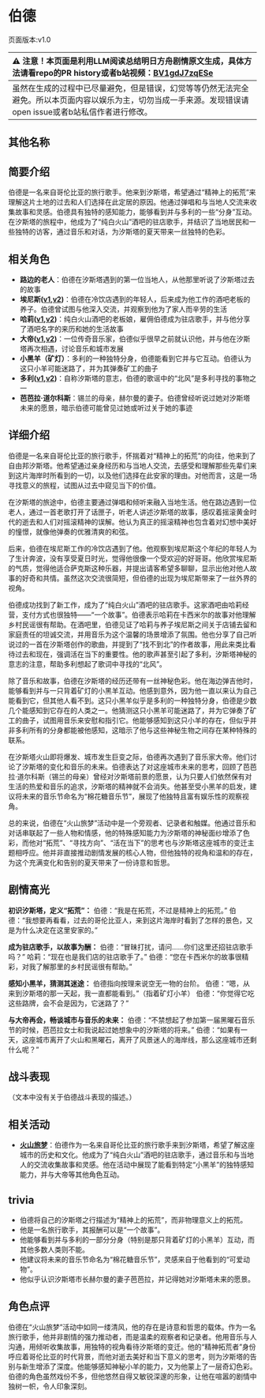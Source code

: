 # 伯德
页面版本:v1.0
 

| :warning: 注意！本页面是利用LLM阅读总结明日方舟剧情原文生成，具体方法请看repo的PR history或者b站视频：[BV1gdJ7zqESe](https://www.bilibili.com/video/BV1gdJ7zqESe/)         |
|:----------------------------|
| 虽然在生成的过程中已尽量避免，但是错误，幻觉等等仍然无法完全避免。所以本页面内容以娱乐为主，切勿当成一手来源。发现错误请open issue或者b站私信作者进行修改。|



## 其他名称

## 简要介绍
伯德是一名来自哥伦比亚的旅行歌手。他来到汐斯塔，希望通过“精神上的拓荒”来理解这片土地的过去和人们选择在此定居的原因。他通过弹唱和与当地人交流来收集故事和灵感。伯德具有独特的感知能力，能够看到并与多利的一些“分身”互动。在汐斯塔的旅程中，他成为了“纯白火山”酒吧的驻店歌手，并结识了当地居民和一些独特的访客，通过音乐和对话，为汐斯塔的夏天带来一丝独特的色彩。
## 相关角色
-   **路边的老人**：伯德在汐斯塔遇到的第一位当地人，从他那里听说了汐斯塔过去的故事
-   **埃尼斯([v1](extended_char_ai_ni_si.md),[v2](../char_v3/extended_char_ai_ni_si.md))**：伯德在冷饮店遇到的年轻人，后来成为他工作的酒吧老板的养子。伯德曾试图与他深入交流，并观察到他为了家人而辛劳的生活
-   **哈莉([v1](extended_char_ha_li.md),[v2](../char_v3/extended_char_ha_li.md))**：纯白火山酒吧的老板娘，雇佣伯德成为驻店歌手，并与他分享了酒吧名字的来历和她的生活故事
-   **大帝([v1](extended_char_da_di.md),[v2](../char_v3/extended_char_da_di.md))**：一位传奇音乐家，伯德似乎很早之前就认识他，并与他在汐斯塔再次相遇，讨论音乐和城市发展
-   **小黑羊（矿灯）**：多利的一种独特分身，伯德能看到它并与它互动。伯德认为这只小羊可能迷路了，并为其弹奏矿工的曲子
-   **多利([v1](extended_char_duo_li.md),[v2](../char_v3/extended_char_duo_li.md))**：自称汐斯塔的意志，伯德的歌谣中的“北风”是多利寻找的事物之一
-   **芭芭拉·道尔科斯**：锡兰的母亲，赫尔曼的妻子。伯德曾经听说过她对汐斯塔未来的愿景，暗示伯德可能曾见过她或听过关于她的事迹
## 详细介绍
伯德是一名来自哥伦比亚的旅行歌手，怀揣着对“精神上的拓荒”的向往，他来到了自由邦汐斯塔。他希望通过亲身经历和与当地人交流，去感受和理解那些先辈们来到这片海岸时所看到的一切，以及他们选择在此安家的理由。对他而言，这是一场寻找意义的旅程，试图从过去中窥见当下的价值。

在汐斯塔的旅途中，伯德主要通过弹唱和倾听来融入当地生活。他在路边遇到一位老人，通过一首老歌打开了话匣子，听老人讲述汐斯塔的故事，感叹着摇滚黄金时代的逝去和人们对摇滚精神的误解。他认为真正的摇滚精神也包含着对幻想中美好的憧憬，就像他弹奏的优雅清爽的和弦。

后来，伯德在埃尼斯工作的冷饮店遇到了他。他观察到埃尼斯这个年纪的年轻人为了生计奔波，没有享受夏日时光，觉得他很像一个受欢迎的好哥哥。他欣赏埃尼斯的气质，觉得他适合萨克斯这种乐器，并提出请客希望多聊聊，显示出他对他人故事的好奇和共情。虽然这次交流很简短，但伯德的出现为埃尼斯带来了一丝外界的视角。

伯德成功找到了新工作，成为了“纯白火山”酒吧的驻店歌手。这家酒吧由哈莉经营，支付方式也很独特——“一个故事”。伯德表示哈莉在卡西米尔的故事对他理解乡村民谣很有帮助。在酒吧里，伯德见证了哈莉与养子埃尼斯之间关于店铺去留和家庭责任的坦诚交流，并用音乐为这个温馨的场景增添了氛围。他也分享了自己听说过的一首在汐斯塔创作的歌曲，并提到了“找不到北”的作者故事，用此来类比看待过去和现在，强调活在当下的重要性。他的歌声甚至引起了多利，汐斯塔神秘的意志的注意，帮助多利想起了歌词中寻找的“北风”。

除了音乐和故事，伯德在汐斯塔的经历还带有一丝神秘色彩。他在海边弹吉他时，能够看到并与一只背着矿灯的小黑羊互动。他感到意外，因为他一直以来认为自己能看到它，但其他人看不到。这只小黑羊似乎是多利的一种独特分身，伯德是少数几个能感知到它存在的人类之一。他猜测这只小黑羊可能迷路了，并为它弹奏了矿工的曲子，试图用音乐来安慰和指引它。他能够感知到这只小羊的存在，但似乎并非多利所有的分身都能被他感知，这暗示了他与这些神秘生物之间存在某种特殊的联系。

在汐斯塔火山即将爆发、城市发生巨变之际，伯德再次遇到了音乐家大帝。他们讨论了汐斯塔的变化和音乐的未来。伯德表达了对这座城市未来的思考，回顾了芭芭拉·道尔科斯（锡兰的母亲）曾经对汐斯塔前景的愿景，认为只要人们依然保有对生活的热爱和音乐的追求，汐斯塔的精神就不会消失。他甚至受小黑羊的启发，建议将未来的音乐节命名为“棉花糖音乐节”，展现了他独特且富有娱乐性的观察视角。

总的来说，伯德在“火山旅梦”活动中是一个旁观者、记录者和触媒。他通过音乐和对话串联起了一些人物和情感，他的特殊感知能力为汐斯塔的神秘面纱增添了色彩，而他对“拓荒”、“寻找方向”、“活在当下”的思考也与汐斯塔这座城市的变迁主题相呼应。他并非直接推动剧情发展的核心人物，但他独特的视角和温和的存在，为这个充满变化和告别的夏天带来了一份诗意和哲思。
## 剧情高光
**初识汐斯塔，定义“拓荒”：**
伯德：“我是在拓荒，不过是精神上的拓荒。”
伯德：“我想要再看看，过去的哥伦比亚人，来到这片海岸时看到了怎样的景色，又是为什么决定在这里安家的。”

**成为驻店歌手，以故事为酬：**
伯德：“冒昧打扰，请问......你们这里还招驻店歌手吗？”
哈莉：“现在也是我们店的驻店歌手了。”
伯德：“您在卡西米尔的故事很精彩，对我了解那里的乡村民谣很有帮助。”

**感知小黑羊，猜测其迷途：**
伯德指向按理来说空无一物的台阶。
伯德：“嗯，从来到汐斯塔的那一天起，我一直都能看到。”（指着矿灯小羊）
伯德：“你觉得它吃这些路牌，会不会是因为，它迷路了？”

**与大帝再会，畅谈城市与音乐的未来：**
伯德：“不禁想起了参加第一届黑曜石音乐节的时候，芭芭拉女士和我说起过她想象中的汐斯塔的将来。”
伯德：“如果有一天，这座城市离开了火山和黑曜石，离开了风景迷人的海岸线，那么这座城市还剩什么呢？”
## 战斗表现
（文本中没有关于伯德战斗表现的描述。）
## 相关活动
-   **[火山旅梦](../stories/act27side.md)**：伯德作为一名来自哥伦比亚的旅行歌手来到汐斯塔，希望了解这座城市的历史和文化。他成为了“纯白火山”酒吧的驻店歌手，通过音乐和与当地人的交流收集故事和灵感。他在活动中展现了能看到特定“小黑羊”的独特感知能力，并与大帝等其他角色互动。
## trivia
*   伯德将自己的汐斯塔之行描述为“精神上的拓荒”，而非物理意义上的拓荒。
*   他是一名旅行歌手，其报酬可以是“一个故事”。
*   他能够看到并与多利的一部分分身（特别是那只背着矿灯的小黑羊）互动，而其他多数人类则不能。
*   他建议将未来的音乐节命名为“棉花糖音乐节”，灵感来自于他看到的“可爱动物”。
*   他似乎认识汐斯塔市长赫尔曼的妻子芭芭拉，并记得她对汐斯塔未来的愿景。
## 角色点评
伯德在“火山旅梦”活动中如同一缕清风，他的存在是诗意和哲思的载体。作为一名旅行歌手，他并非剧情的强力推动者，而是温柔的观察者和记录者。他用音乐与人沟通，用倾听收集故事，用独特的视角看待汐斯塔的变迁。他的“精神拓荒者”身份呼应着哥伦比亚的时代背景，而他对逝去美好和当下意义的思考，则为汐斯塔的告别与新生增添了深度。他能够感知神秘小羊的能力，又为他蒙上了一层奇幻色彩。伯德的角色虽然戏份不多，但他悠然自得又敏锐深邃的形象，让他在喧嚣的剧情中独树一帜，令人印象深刻。